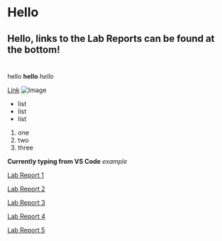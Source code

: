 # Hello #

## Hello, links to the Lab Reports can be found at the bottom! ##
# 
hello
**hello**
*hello*

[Link](https://www.google.com)
![Image](https://ucsdnews.ucsd.edu/news_uploads/Resized_Geisel_Library_08.31.jpg)

* list
* list
* list

1. one
2. two
3. three

**Currently typing from VS Code**
*example*

[Lab Report 1](https://rohunkulshrestha.github.io/cse15l-lab-reports/lab-report-1-week-2.html)

[Lab Report 2](https://rohunkulshrestha.github.io/cse15l-lab-reports/lab-report-2-week-4.html)

[Lab Report 3](https://rohunkulshrestha.github.io/cse15l-lab-reports/lab-report-3-week-6.html)

[Lab Report 4](https://rohunkulshrestha.github.io/cse15l-lab-reports/lab-report-4-week-8.html)

[Lab Report 5](https://rohunkulshrestha.github.io/cse15l-lab-reports/lab-report-5-week-10.html)
